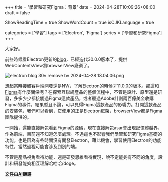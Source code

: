  +++
title = '學習和研究Figma：背景'
date = 2024-04-28T10:09:26+08:00
draft = false

ShowReadingTime = true
ShowWordCount = true
isCJKLanguage = true

categories = ['學習']
tags = ['Electron', 'Figma']
series = ['學習和研究Figma']
+++

大家好。

前些時候看Electron更新的[blog](https://www.electronjs.org/blog/electron-30-0)，已經迭代30.0.0版本了，提供WebContentsView將browserView廢棄了。

![electron blog 30v remove bv 2024-04-28 18.04.06.png](https://s2.loli.net/2024/04/28/JDay3nrHqkWusBd.png)

想起當時接觸客戶端開發還是NW，了解Electron的時候才11.0.0的版本。那這和[Figma](https://www.figma.com/)有什麼關係呢？在探索互聯網產品的整個流程中，不管是設計、原型還是研發，多多少少都接觸過Figma這款產品，或者聽過Adobe計劃兩百億美金收購Figma的事件，結果暫且不論，可以見得Figma這款產品的影響力。打開這款產品的安裝包，我們可以看到，它使用的正是Electron框架，browserView都是Figma團隊提供的。

一開始，還能直接解包看到Figma的源碼，現在直接解包asar會出現記憶體越界，作為前端，目前還不知道怎麼處理。不過這也不影響我們學習和研究Figma基礎的功能。也是因為有些時間沒有開發Electron，藉此機會，學習使用Electron的功能特性，當然過程可能會涉及到別的端。

不管是產品視角看待功能，還是研發思維看待實現，說不定能夠有不同的角度，設計和研發能夠相互理解哈哈哈/doge。

__[文件由AI翻譯](/posts/blog/autotranslate/)__